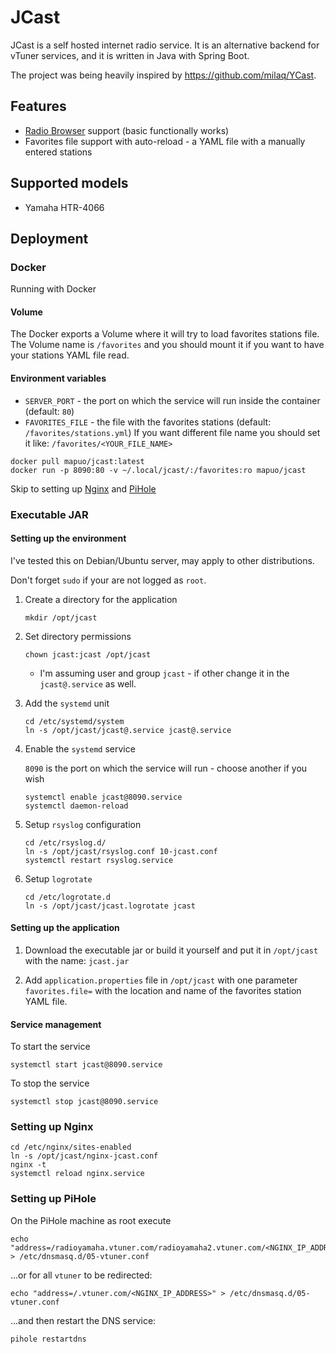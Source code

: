 # JCast

JCast is a self hosted internet radio service.
It is an alternative backend for vTuner services, and it is written in Java with Spring Boot.

The project was being heavily inspired by <https://github.com/milaq/YCast>.

## Features
- [Radio Browser](https://www.radio-browser.info/) support (basic functionally works)
- Favorites file support with auto-reload - a YAML file with a manually entered stations

## Supported models

- Yamaha HTR-4066


## Deployment

### Docker

Running with Docker

#### Volume

The Docker exports a Volume where it will try to load favorites stations file.
The Volume name is `/favorites` and you should mount it if you want to have your stations YAML file read.

#### Environment variables

- `SERVER_PORT` - the port on which the service will run inside the container (default: `80`)
- `FAVORITES_FILE` - the file with the favorites stations (default: `/favorites/stations.yml`)
    If you want different file name you should set it like: `/favorites/<YOUR_FILE_NAME>`

```shell script
docker pull mapuo/jcast:latest
docker run -p 8090:80 -v ~/.local/jcast/:/favorites:ro mapuo/jcast
```

Skip to setting up [Nginx](#setting-up-nginx) and [PiHole](#setting-up-pihole)

### Executable JAR

#### Setting up the environment

I've tested this on Debian/Ubuntu server, may apply to other distributions.

Don't forget `sudo` if your are not logged as `root`.

1. Create a directory for the application
    ```shell script
    mkdir /opt/jcast
    ```

2. Set directory permissions    
    ```shell script
    chown jcast:jcast /opt/jcast
    ```
    * I'm assuming user and group `jcast` - if other change it in the `jcast@.service` as well.

3. Add the `systemd` unit
    ```shell script
    cd /etc/systemd/system
    ln -s /opt/jcast/jcast@.service jcast@.service
    ```             
4. Enable the `systemd` service

    `8090` is the port on which the service will run - choose another if you wish

    ```shell script
    systemctl enable jcast@8090.service
    systemctl daemon-reload
    ```
5. Setup `rsyslog` configuration
    ```shell script
    cd /etc/rsyslog.d/
    ln -s /opt/jcast/rsyslog.conf 10-jcast.conf
    systemctl restart rsyslog.service
    ```
6. Setup `logrotate`
    ```
    cd /etc/logrotate.d
    ln -s /opt/jcast/jcast.logrotate jcast
    ```

#### Setting up the application

1. Download the executable jar or build it yourself
    and put it in `/opt/jcast` with the name: `jcast.jar`
    
2. Add `application.properties` file in `/opt/jcast` with
    one parameter `favorites.file=` with the location and name
    of the favorites station YAML file.

#### Service management

To start the service

```shell script
systemctl start jcast@8090.service
```

To stop the service
```shell script
systemctl stop jcast@8090.service
```

### Setting up Nginx

```shell script
cd /etc/nginx/sites-enabled
ln -s /opt/jcast/nginx-jcast.conf
nginx -t
systemctl reload nginx.service
```

### Setting up PiHole

On the PiHole machine as root execute

```shell script
echo "address=/radioyamaha.vtuner.com/radioyamaha2.vtuner.com/<NGINX_IP_ADDRESS>" > /etc/dnsmasq.d/05-vtuner.conf
```

...or for all `vtuner` to be redirected:

```shell script
echo "address=/.vtuner.com/<NGINX_IP_ADDRESS>" > /etc/dnsmasq.d/05-vtuner.conf
```         

...and then restart the DNS service:

```shell script
pihole restartdns
```

